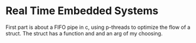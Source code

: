 # Real Time Embedded Systems
First part is about a FIFO pipe in c, using p-threads to optimize the flow of a struct. The struct has a function and and an arg of my choosing.

